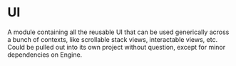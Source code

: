# UI

A module containing all the reusable UI that can be used generically across a bunch of contexts, like scrollable stack views, interactable views, etc.
Could be pulled out into its own project without question, except for minor dependencies on Engine.
